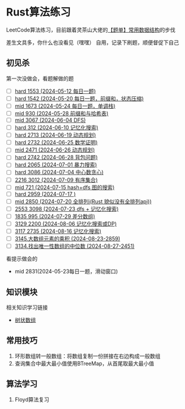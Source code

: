 # Rust算法练习
LeetCode算法练习，目前跟着灵茶山大佬的[【题单】常用数据结构](https://leetcode.cn/circle/discuss/mOr1u6/)的步伐

差生文具多，你什么也没看见（嘿嘿）
自用，记录下刷题，顺便督促下自己

## 初见杀

第一次没做会，看题解做的题
- [ ] [hard 1553 (2024-05-12 每日一题)]()
- [ ] [hard 1542 (2024-05-20 每日一题，前缀和，状态压缩)]()
- [ ] [mid  1673 (2024-05-24 每日一题，单调栈)]()
- [ ] [mid  930  (2024-05-28 前缀和与哈希表)]()
- [ ] [mid  3067 (2024-06-04 DFS)]()
- [ ] [hard 312  (2024-06-10 记忆化搜索)]()
- [ ] [hard 2713 (2024-06-19 动态规划)]()
- [ ] [hard 2732 (2024-06-25 数学证明)]()
- [ ] [mid  2471 (2024-06-26 动态规划)]()
- [ ] [hard 2742 (2024-06-28 背包问题)]()
- [ ] [hard 2065 (2024-07-01 暴力搜索)]()
- [ ] [hard 3086 (2024-07-04 中心数贪心)]()
- [ ] [2216 3012 (2024-07-09 有序集合)]()
- [ ] [mid  721  (2024-07-15 hash+dfs 图的搜索)]()
- [ ] [hard 2959 (2024-07-17 )]()
- [ ] [mid  2850 (2024-07-20 全排列i(Rust 貌似没有全排列api))]()
- [ ] [2553 3098 (2024-07-23 dfs + 记忆化搜索)]()
- [ ] [1835  995 (2024-07-29 差分数组)](https://leetcode.cn/problems/minimum-number-of-k-consecutive-bit-flips/description/)
- [ ] [3129 2200 (2024-08-06 记忆化搜索或DP)](https://leetcode.cn/problems/find-all-possible-stable-binary-arrays-i/description/)
- [ ] [3117 2735 (2024-08-16 记忆化搜索)](https://leetcode.cn/problems/minimum-sum-of-values-by-dividing-array/)
- [ ] [3145.大数组元素的乘积 (2024-08-23-2859)](https://leetcode.cn/problems/find-products-of-elements-of-big-array/)
- [ ] [3134.找出唯一性数组的中位数 (2024-08-27-2451)](https://leetcode.cn/problems/find-the-median-of-the-uniqueness-array/)

看提示做会的
- mid  2831(2024-05-23每日一题，滑动窗口)

## 知识模块

相关知识学习链接

- [树状数组](https://leetcode.cn/problems/range-sum-query-mutable/solutions/2524481/dai-ni-fa-ming-shu-zhuang-shu-zu-fu-shu-lyfll/)

## 常用技巧
1. 环形数组转一般数组：将数组复制一份拼接在右边构成一般数组
2. 查询集合中最大最小值使用BTreeMap，从首尾取最大最小值

## 算法学习
1. Floyd算法复习